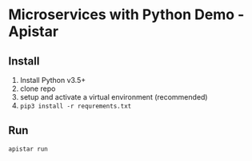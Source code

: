 # Microservices with Python Demo - Apistar

## Install

1. Install Python v3.5+
2. clone repo
3. setup and activate a virtual environment (recommended)
4. `pip3 install -r requrements.txt`

## Run

`apistar run`
